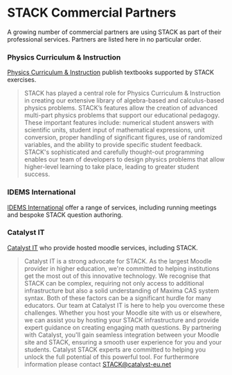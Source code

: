 # STACK Commercial Partners

A growing number of commercial partners are using STACK as part of their professional services.  Partners are listed here in no particular order.

### Physics Curriculum & Instruction

[Physics Curriculum & Instruction](../CaseStudies/2019PhysicsCurriculum/) publish textbooks supported by STACK exercises.

> STACK has played a central role for Physics Curriculum & Instruction in creating our extensive library of algebra-based and calculus-based physics problems. STACK’s features allow the creation of advanced multi-part physics problems that support our educational pedagogy. These important features include: numerical student answers with scientific units, student input of mathematical expressions, unit conversion, proper handling of significant figures, use of randomized variables, and the ability to provide specific student feedback. STACK's sophisticated and carefully thought-out programming enables our team of developers to design physics problems that allow higher-level learning to take place, leading to greater student success.

### IDEMS International

[IDEMS International](https://www.idems.international/) offer a range of services, including running meetings and bespoke STACK question authoring.

### Catalyst IT

[Catalyst IT](https://www.catalyst-eu.net) who provide hosted moodle services, including STACK.

> Catalyst IT is a strong advocate for STACK. As the largest Moodle provider in higher education, we're committed to helping institutions get the most out of this innovative technology. We recognise that STACK can be complex, requiring not only access to additional infrastructure but also a solid understanding of Maxima CAS system syntax. Both of these factors can be a significant hurdle for many educators. Our team at Catalyst IT is here to help you overcome these challenges. Whether you host your Moodle site with us or elsewhere, we can assist you by hosting your STACK infrastructure and provide  expert guidance on creating engaging math questions.
> By partnering with Catalyst, you'll gain seamless integration between your Moodle site and STACK, ensuring a smooth user experience for you and your students. Catalyst STACK experts are committed to helping you unlock the full potential of this powerful tool. For furthermore information please contact [STACK@catalyst-eu.net](mailto:STACK@catalyst-eu.net)

